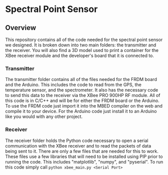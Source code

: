 # Spectral Point Sensor

## Overview
This repository contains all of the code needed for the spectral point sensor we designed. It is broken down into two 
main folders: the transmitter and the receiver. You will also find a 3D model used to print a container for the XBee
receiver module and the developer's board that it is connected to.

### Transmitter
The transmitter folder contains all of the files needed for the FRDM board and the Arduino. This includes the code 
to read from the GPS, the temperature sensor, and the spectrometer. It also has the necessary code to send this 
data to the receiver via the XBee PRO 900HP RF module. All of this code is in C/C++ and will be for either the FRDM
board or the Arduino. To use the FRDM code just import it into the MBED compiler on the web and compile it to your
device. For the Arduino code just install it to an Arduino like you would with any other project.

### Receiver
The receiver folder holds the Python code necessary to open a serial communication with the XBee receiver and to
read the packets of data being sent to it. There are only a few files that are needed for this to work. These files
use a few libraries that will need to be installed using PIP prior to running the code. This includes "matplotlib",
"numpy", and "pyserial". To run this code simply call `python xbee_main.py <Serial Port>`

